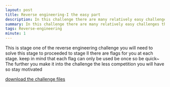 ```yaml
---
layout: post
title: Reverse engineering-I the easy part
description: In this challenge there are many relatively easy challenges this is not one of them, this is a semi to advanced level challenge 
summary: In this challenge there are many relatively easy challenges this is not one of them, this is a semi to advanced level challenge 
tags: Reverse-engineering  
minute: 1
---
```


This is stage one of the reverse engineering challenge you will need to solve this stage to proceeded to stage II there are flags for you at each stage. keep in mind that each flag can only be used be once so be quick~ <br>
The further you make it into the challenge the less competition you will have so stay motivated 


[download the challenge files](https://pankace.github.io/violet-rabbit-v2/files/Reverse-engineering-I/ConsoleApplication1.obj)


